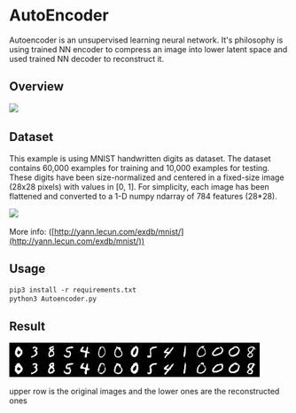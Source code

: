 # AutoEncoder
Autoencoder is an unsupervised learning neural network. 
It's philosophy is using trained NN encoder to compress an image into lower latent space and used trained NN decoder to reconstruct it. 

## Overview
![](https://i.imgur.com/4VmiO0f.png)

## Dataset
This example is using MNIST handwritten digits as dataset. 
The dataset contains 60,000 examples for training and 10,000 examples for testing. 
These digits have been size-normalized and centered in a fixed-size image (28x28 pixels) with values in [0, 1]. 
For simplicity, each image has been flattened and converted to a 1-D numpy ndarray of 784 features (28*28).

![](http://neuralnetworksanddeeplearning.com/images/mnist_100_digits.png)

More info: ([http://yann.lecun.com/exdb/mnist/](http://yann.lecun.com/exdb/mnist/))

## Usage
```
pip3 install -r requirements.txt
python3 Autoencoder.py
```

## Result
![](https://github.com/GCWhiteShadow/PyTorch-example/raw/master/Neural_Networks/AutoEncoder/results/reconstruction_5.png)

upper row is the original images and the lower ones are the reconstructed ones

